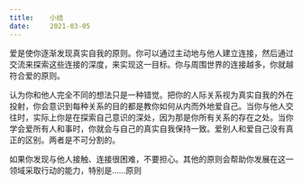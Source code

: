 ```yaml
---
title:    小结
date:     2021-03-05
---
```


爱是使你逐渐发现真实自我的原则。你可以通过主动地与他人建立连接，然后通过交流来探索这些连接的深度，来实现这一目标。你与周围世界的连接越多，你就越符合爱的原则。

认为你和他人完全不同的想法只是一种错觉。把你的人际关系视为真实自我的外在投射，你会意识到每种关系的目的都是教你如何从内而外地爱自己。当你与他人交往时，实际上你是在探索自己意识的深处，因为那是你所有关系的存在之处。当你学会爱所有人和事时，你就会与自己的真实自我保持一致。爱别人和爱自己没有真正的区别。两者是不可分割的。

如果你发现与他人接触、连接很困难，不要担心。其他的原则会帮助你发展在这一领域采取行动的能力，特别是……原则

